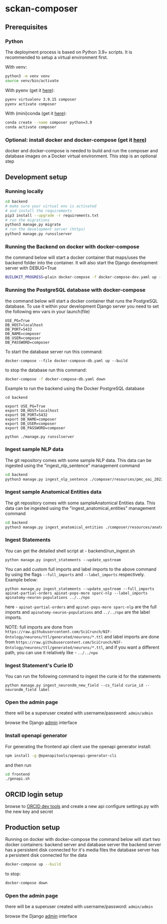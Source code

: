 # sckan-composer

## Prerequisites

### Python

The deployment process is based on Python 3.9+ scripts. It is recommended to setup a virtual
environment first.

With venv:
```bash
python3 -m venv venv
source venv/bin/activate
```

With pyenv (get it [here](https://github.com/pyenv/pyenv)):
```bash
pyenv virtualenv 3.9.15 composer
pyenv activate composer
```

With (mini)conda (get it [here](https://docs.conda.io/en/latest/miniconda.html)):
```bash
conda create --name composer python=3.9
conda activate composer
```


### Optional: install docker and docker-compose (get it [here](https://docs.docker.com/get-docker/))

docker and docker-compose is needed to build and run the composer and
database images on a Docker virtual environment.
This step is an optional step



## Development setup

### Running locally
```bash
cd backend
# make sure your virtual env is activated
# and install the requirements
pip3 install --upgrade -r requirements.txt
# run the migrations
python3 manage.py migrate
# run the development server (https)
python3 manage.py runsslserver
```

### Running the Backend on docker with docker-compose
the command below will start a docker container that maps/uses the backend folder
into the container. It will also start the Django development server with DEBUG=True

```bash
BUILDKIT_PROGRESS=plain docker-compose -f docker-compose-dev.yaml up --build
```

### Running the PostgreSQL database with docker-compose
the command below will start a docker container that runs the PostgreSQL database.
To use it within your development Django server you need to set the following env vars
in your launch(file)

```
USE_PG=True
DB_HOST=localhost
DB_PORT=5432
DB_NAME=composer
DB_USER=composer
DB_PASSWORD=composer
```

To start the database server run this command:
```
docker-compose --file docker-compose-db.yaml up --build
```

to stop the database run this command:
```bash
docker-compose -f docker-compose-db.yaml down
```

Example to run the backend using the Docker PostgreSQL database
```
cd backend

export USE_PG=True
export DB_HOST=localhost
export DB_PORT=5432
export DB_NAME=composer
export DB_USER=composer
export DB_PASSWORD=composer

python ./manage.py runsslserver
```

### Ingest sample NLP data
The git repository comes with some sample NLP data. This data can be ingested using 
the "ingest_nlp_sentence" management command

```bash
cd backend
python3 manage.py ingest_nlp_sentence ./composer/resources/pmc_oai_202209.csv
```

### Ingest sample Anatomical Entities data
The git repository comes with some sampleAnatomical Entities data. This data can be ingested using 
the "ingest_anatomical_entities" management command

```bash
cd backend
python3 manage.py ingest_anatomical_entities ./composer/resources/anatomical_entities.csv
```

### Ingest Statements
You can get the detailed shell script at - backend/run_ingest.sh
```
python manage.py ingest_statements --update_upstream
```

You can add custom full imports and label imports to the above command by using the flags `--full_imports` and `--label_imports` respectively. Example below:
```
python manage.py ingest_statements --update_upstream --full_imports apinat-partial-orders apinat-pops-more sparc-nlp --label_imports apinatomy-neuron-populations ../../npo
```
here - `apinat-partial-orders` and `apinat-pops-more sparc-nlp` are the full imports and `apinatomy-neuron-populations` and `../../npo` are the label imports.

NOTE: full imports are done from `https://raw.githubusercontent.com/SciCrunch/NIF-Ontology/neurons/ttl/generated/neurons/*.ttl` and label imports are done from `https://raw.githubusercontent.com/SciCrunch/NIF-Ontology/neurons/ttl/generated/neurons/*.ttl`, and if you want a different path, you can use it relatively like - `../../npo`


### Ingest Statement's Curie ID
You can run the following command to ingest the curie id for the statements
```
python manage.py ingest_neurondm_new_field --cs_field curie_id --neurondm_field label
```

### Open the admin page
there will be a superuser created with username/password: `admin/admin`

browse the Django [admin](http://127.0.0.1:8000/admin/) interface

### Install openapi generator

For generating the frontend api client use the openapi generator
install:

```bash
npm install -g @openapitools/openapi-generator-cli
```

and then run 
```bash
cd frontend
./genapi.sh
```

## ORCID login setup

browse to [ORCID dev tools](https://orcid.org/developer-tools) and create a new api
configure settings.py with the new key and secret


## Production setup

Running on docker with docker-compose
the command below will start two docker containers: backend server and database server
the backend server has a persistent disk connected for it's media files
the database server has a persistent disk connected for the data

```bash
docker-compose up --build
```

to stop:
```bash
docker-compose down
```

### Open the admin page
there will be a superuser created with username/password: `admin/admin`

browse the Django [admin](http://127.0.0.1:8000/admin/) interface
